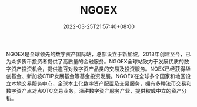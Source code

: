 ﻿---
weight: 
title: "NGOEX"
description: "NGOEX是全球领先的数字资产国际站，总部设立于新加坡，2018年创建至今，已为众多货币投资者提供了高质量的金融服务。"
date: 2022-03-25T21:57:40+08:00
lastmod: 2022-03-25T16:45:40+08:00
draft: false
authors: ["Metabd"]
featuredImage: "ngoex.webp"
link: ""
tags: ["交易所","NGOEX"]
categories: ["navigation"]
navigation: ["交易所"]
lightgallery: true
toc: true
pinned: false
recommend: false
recommend1: false
---
NGOEX是全球领先的数字资产国际站，总部设立于新加坡，2018年创建至今，已为众多货币投资者提供了高质量的金融服务。NGOEX全球站致力于发展优质的数字资产投资机会，提供逾百对数字资产品类的交易及投资服务。NOEX已经获得华创基金、新加坡CTIP发展基金等基金投资发展。NGOEX在全球多个国家和地区设立本地交易服务中心，全球本土化数字资产配置及交易服务，拥有多种法币交易和数字资产点对点OTC交易业务。深耕数字资产服务产业，提供权威中立的资产分析。
